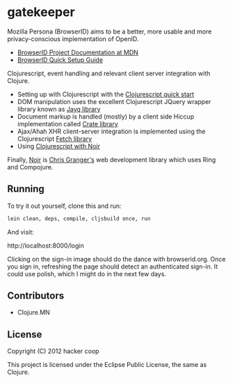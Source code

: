 # gatekeeper

Mozilla Persona (BrowserID) aims to be a better, more usable and more privacy-conscious
implementation of OpenID. 
* [BrowserID Project Documentation at MDN](https://developer.mozilla.org/en/BrowserID#The_BrowserID_Project)
* [BrowserID Quick Setup Guide](https://developer.mozilla.org/en/BrowserID/Quick_Setup)

Clojurescript, event handling and relevant client server integration with Clojure. 
* Setting up with Clojurescript with the [Clojurescript quick start](https://github.com/clojure/clojurescript/wiki/Quick-Start)
* DOM manipulation uses the excellent Clojurescript JQuery wrapper library known as [Jayq library](https://github.com/ibdknox/jayq)
* Document markup is handled (mostly) by a client side Hiccup implementation called [Crate library](https://github.com/ibdknox/crate)
* Ajax/Ahah XHR client-server integration is implemented using the Clojurescript [Fetch library](https://github.com/ibdknox/fetch)
* Using [Clojurescript with Noir](http://www.chris-granger.com/2012/02/20/overtone-and-clojurescript/)

Finally, [Noir](https://github.com/ibdknox/webnoir) is [Chris Granger's](https://github.com/ibdknox) web development library which uses Ring and Compojure.

## Running

To try it out yourself, clone this and run:

```bash
lein clean, deps, compile, cljsbuild once, run
```

And visit:

http://localhost:8000/login

Clicking on the sign-in image should do the dance with browserid.org.
Once you sign in, refreshing the page should detect an authenticated
sign-in. It could use polish, which I might do in the next few days.

## Contributors

* Clojure.MN

## License

Copyright (C) 2012 hacker coop

This project is licensed under the Eclipse Public License, the same as Clojure.

